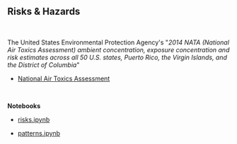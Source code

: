 ﻿## Risks & Hazards 

<br>

The United States Environmental Protection Agency's "*2014 NATA (National Air Toxics Assessment) ambient concentration, exposure concentration and risk estimates across all 50 U.S. states, Puerto Rico, the Virgin Islands, and the District of Columbia*"

* [National Air Toxics Assessment](https://www.epa.gov/national-air-toxics-assessment/2014-nata-assessment-results)

<br>

**Notebooks**

* [risks.ipynb](https://colab.research.google.com/github/briefings/sars/blob/develop/fundamentals/risks/risks.ipynb)

* [patterns.ipynb](https://colab.research.google.com/github/briefings/sars/blob/develop/fundamentals/risks/patterns.ipynb)